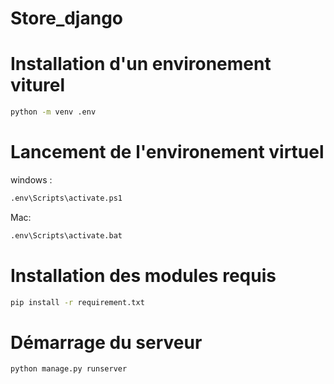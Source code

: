 ﻿# Store_django
# Installation d'un environement viturel
```bash
python -m venv .env 
```

# Lancement de l'environement virtuel

windows : 
```bash
.env\Scripts\activate.ps1
```
Mac:
```bash
.env\Scripts\activate.bat
```

# Installation des modules requis 

```bash
pip install -r requirement.txt
```

# Démarrage du serveur

```bash
python manage.py runserver
```

